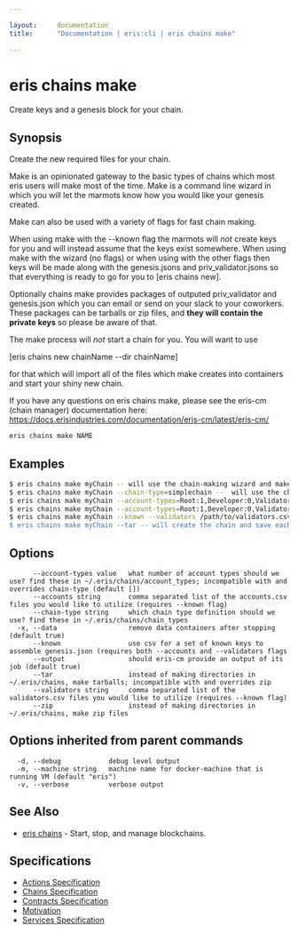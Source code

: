 ```yaml
---

layout:     documentation
title:      "Documentation | eris:cli | eris chains make"

---
```


# eris chains make

Create keys and a genesis block for your chain.

## Synopsis

Create the new required files for your chain.

Make is an opinionated gateway to the basic types of chains which most eris users
will make most of the time. Make is a command line wizard in which you will let
the marmots know how you would like your genesis created.

Make can also be used with a variety of flags for fast chain making.

When using make with the --known flag the marmots will *not* create keys for you
and will instead assume that the keys exist somewhere. When using make with the
wizard (no flags) or when using with the other flags then keys will be made along
with the genesis.jsons and priv_validator.jsons so that everything is ready to go
for you to [eris chains new].

Optionally chains make provides packages of outputed priv_validator and genesis.json
which you can email or send on your slack to your coworkers. These packages can
be tarballs or zip files, and **they will contain the private keys** so please
be aware of that.

The make process will *not* start a chain for you. You will want to use

[eris chains new chainName --dir chainName]

for that which will import all of the files which make creates into containers and
start your shiny new chain.

If you have any questions on eris chains make, please see the eris-cm (chain manager)
documentation here:
https://docs.erisindustries.com/documentation/eris-cm/latest/eris-cm/


```bash
eris chains make NAME
```

## Examples

```bash
$ eris chains make myChain -- will use the chain-making wizard and make your chain named myChain (interactive)
$ eris chains make myChain --chain-type=simplechain --  will use the chain type definition files to make your chain named myChain (non-interactive)
$ eris chains make myChain --account-types=Root:1,Developer:0,Validator:0,Participant:1 -- will use the flag to make your chain named myChain (non-interactive)
$ eris chains make myChain --account-types=Root:1,Developer:0,Validator:0,Participant:1 --chain-type=simplechain -- account types trump chain types, this command will use the flags to make the chain (non-interactive)
$ eris chains make myChain --known --validators /path/to/validators.csv --accounts /path/to/accounts.csv -- will use the csv file to make your chain named myChain (non-interactive) (won't make keys)
$ eris chains make myChain --tar -- will create the chain and save each of the "bundles" as tarballs which can be used by colleagues to start their chains

```

## Options

```
      --account-types value   what number of account types should we use? find these in ~/.eris/chains/account_types; incompatible with and overrides chain-type (default [])
      --accounts string       comma separated list of the accounts.csv files you would like to utilize (requires --known flag)
      --chain-type string     which chain type definition should we use? find these in ~/.eris/chains/chain_types
  -x, --data                  remove data containers after stopping (default true)
      --known                 use csv for a set of known keys to assemble genesis.json (requires both --accounts and --validators flags
      --output                should eris-cm provide an output of its job (default true)
      --tar                   instead of making directories in ~/.eris/chains, make tarballs; incompatible with and overrides zip
      --validators string     comma separated list of the validators.csv files you would like to utilize (requires --known flag)
      --zip                   instead of making directories in ~/.eris/chains, make zip files
```

## Options inherited from parent commands

```
  -d, --debug            debug level output
  -m, --machine string   machine name for docker-machine that is running VM (default "eris")
  -v, --verbose          verbose output
```

## See Also

* [eris chains](https://docs.erisindustries.com/documentation/eris-cli/0.11.4/eris_chains/)	 - Start, stop, and manage blockchains.

## Specifications

* [Actions Specification](https://docs.erisindustries.com/documentation/eris-cli/0.11.4/actions_specification/)
* [Chains Specification](https://docs.erisindustries.com/documentation/eris-cli/0.11.4/chains_specification/)
* [Contracts Specification](https://docs.erisindustries.com/documentation/eris-cli/0.11.4/contracts_specification/)
* [Motivation](https://docs.erisindustries.com/documentation/eris-cli/0.11.4/motivation/)
* [Services Specification](https://docs.erisindustries.com/documentation/eris-cli/0.11.4/services_specification/)

